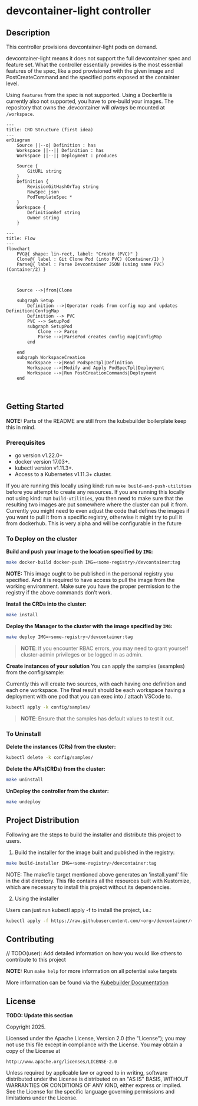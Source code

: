 # devcontainer-light controller

## Description
This controller provisions devcontainer-light pods on demand.

devcontainer-light means it does not support the full devcontainer spec and feature set.
What the controller essentially provides is the most essential features of the spec,
like a pod provisioned with the given image and PostCreateCommand and the specified ports exposed at the containter
level.

Using `features` from the spec is not supported.
Using a Dockerfile is currently also not supported, you have to pre-build your images.
The repository that owns the .devcontainer will _always_ be mounted at `/workspace`.

```mermaid
---
title: CRD Structure (first idea)
---
erDiagram
    Source ||--o| Definition : has
    Workspace ||--|| Definition : has
    Workspace ||--|| Deployment : produces

	Source {
		GitURL string
	}
	Definition {
		RevisionGitHashOrTag string
		RawSpec json
		PodTemplateSpec *
	}
	Workspace {
		DefinitionRef string
		Owner string
	}

```


```mermaid
---
title: Flow
---
flowchart
	PVC@{ shape: lin-rect, label: "Create (PVC)" }
	Clone@{ label : Git Clone Pod (into PVC) (Container/1) }
	Parse@{ label : Parse Devcontainer JSON (using same PVC) (Container/2) }

	 

	Source -->|from|Clone

	subgraph Setup
		Definition -->|Operator reads from config map and updates Definition|ConfigMap
		Definition --> PVC
		PVC --> SetupPod
		subgraph SetupPod
			Clone --> Parse
			Parse -->|ParsePod creates config map|ConfigMap
		end
		
	end
	subgraph WorkspaceCreation
		Workspace -->|Read PodSpecTpl|Definition
		Workspace -->|Modify and Apply PodSpecTpl|Deployment
		Workspace -->|Run PostCreationCommands|Deployment
	end
	
    

```

## Getting Started

**NOTE:** Parts of the README are still from the kubebuilder boilerplate keep this in mind.

### Prerequisites
- go version v1.22.0+
- docker version 17.03+.
- kubectl version v1.11.3+.
- Access to a Kubernetes v1.11.3+ cluster.

If you are running this locally using kind: run `make build-and-push-utilities` before you attempt to create any resources.
If you are running this locally not using kind: run `build-utilities`, you then need to make sure that the resulting two images are put somewhere where the cluster can pull it from.
Currently you might need to even adjust the code that defines the images if you want to pull it from a specific registry, otherwise it might try to pull it from dockerhub.
This is very alpha and will be configurable in the future

### To Deploy on the cluster
**Build and push your image to the location specified by `IMG`:**

```sh
make docker-build docker-push IMG=<some-registry>/devcontainer:tag
```

**NOTE:** This image ought to be published in the personal registry you specified.
And it is required to have access to pull the image from the working environment.
Make sure you have the proper permission to the registry if the above commands don’t work.

**Install the CRDs into the cluster:**

```sh
make install
```

**Deploy the Manager to the cluster with the image specified by `IMG`:**

```sh
make deploy IMG=<some-registry>/devcontainer:tag
```

> **NOTE**: If you encounter RBAC errors, you may need to grant yourself cluster-admin
privileges or be logged in as admin.

**Create instances of your solution**
You can apply the samples (examples) from the config/sample:

Currently this will create two sources, with each having one definition and each one workspace.
The final result should be each workspace having a deployment with one pod that you can exec into / attach VSCode to.

```sh
kubectl apply -k config/samples/
```

>**NOTE**: Ensure that the samples has default values to test it out.

### To Uninstall
**Delete the instances (CRs) from the cluster:**

```sh
kubectl delete -k config/samples/
```

**Delete the APIs(CRDs) from the cluster:**

```sh
make uninstall
```

**UnDeploy the controller from the cluster:**

```sh
make undeploy
```

## Project Distribution

Following are the steps to build the installer and distribute this project to users.

1. Build the installer for the image built and published in the registry:

```sh
make build-installer IMG=<some-registry>/devcontainer:tag
```

NOTE: The makefile target mentioned above generates an 'install.yaml'
file in the dist directory. This file contains all the resources built
with Kustomize, which are necessary to install this project without
its dependencies.

2. Using the installer

Users can just run kubectl apply -f <URL for YAML BUNDLE> to install the project, i.e.:

```sh
kubectl apply -f https://raw.githubusercontent.com/<org>/devcontainer/<tag or branch>/dist/install.yaml
```

## Contributing
// TODO(user): Add detailed information on how you would like others to contribute to this project

**NOTE:** Run `make help` for more information on all potential `make` targets

More information can be found via the [Kubebuilder Documentation](https://book.kubebuilder.io/introduction.html)

## License

**TODO: Update this section**

Copyright 2025.

Licensed under the Apache License, Version 2.0 (the "License");
you may not use this file except in compliance with the License.
You may obtain a copy of the License at

    http://www.apache.org/licenses/LICENSE-2.0

Unless required by applicable law or agreed to in writing, software
distributed under the License is distributed on an "AS IS" BASIS,
WITHOUT WARRANTIES OR CONDITIONS OF ANY KIND, either express or implied.
See the License for the specific language governing permissions and
limitations under the License.

